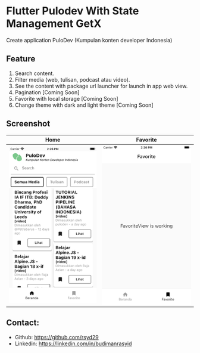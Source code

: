 # Flutter Pulodev With State Management GetX

Create application PuloDev (Kumpulan konten developer Indonesia)

## Feature

1. Search content.
2. Filter media (web, tulisan, podcast atau video).
3. See the content with package url launcher for launch in app web view.
4. Pagination [Coming Soon]
5. Favorite with local storage [Coming Soon]
6. Change theme with dark and light theme [Coming Soon]

## Screenshot

| Home                                 | Favorite                              |
|--------------------------------------|---------------------------------------|
| <img src="beranda.png" width="300"/> | <img src="favorite.png" width="300"/> |

## Contact:

* Github: https://github.com/rsyd29
* Linkedin: https://linkedin.com/in/budimanrasyid